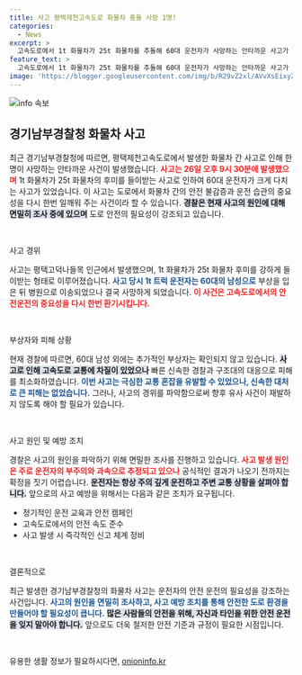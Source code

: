 ```yaml
---
title: 사고 평택제천고속도로 화물차 충돌 사망 1명!
categories:
  - News
excerpt: >
  고속도로에서 1t 화물차가 25t 화물차를 추돌해 60대 운전자가 사망하는 안타까운 사고가 발생했습니다. 사고 원인과 정확한 경위에 대한 경찰 조사가 진행 중입니다.
feature_text: >
  고속도로에서 1t 화물차가 25t 화물차를 추돌해 60대 운전자가 사망하는 안타까운 사고가 발생했습니다. 사고 원인과 정확한 경위에 대한 경찰 조사가 진행 중입니다.
image: 'https://blogger.googleusercontent.com/img/b/R29vZ2xl/AVvXsEixyZcFfHzMRdzZMjFBmAUKJYCLCGyLL1o632UiGVXcaFdKo_bkvkuCioo0uUKlGfBVcT3P84aROyZIXSBEx3Aw5nCQ3pTgDom1WDC4m8eifvWiAmWEEVb4x6G_l8C0QH225ldMjyaFvpxGEBGNO37VmDTDMHGhJPq73UglMfDca1-0aw/s1600/blogspot.png'
---
```


<p><img src="https://blogger.googleusercontent.com/img/b/R29vZ2xl/AVvXsEixyZcFfHzMRdzZMjFBmAUKJYCLCGyLL1o632UiGVXcaFdKo_bkvkuCioo0uUKlGfBVcT3P84aROyZIXSBEx3Aw5nCQ3pTgDom1WDC4m8eifvWiAmWEEVb4x6G_l8C0QH225ldMjyaFvpxGEBGNO37VmDTDMHGhJPq73UglMfDca1-0aw/s1600/blogspot.png" alt="info 속보" /></p>

<h2 data-ke-size="size26">경기남부경찰청 화물차 사고</h2>

<p data-ke-size="size16">최근 경기남부경찰청에 따르면, 평택제천고속도로에서 발생한 화물차 간 사고로 인해 한 명이 사망하는 안타까운 사건이 발생했습니다. <b><span style="color: #ee2323;">사고는 26일 오후 9시 30분에 발생했으며</span></b> 1t 화물차가 25t 화물차의 후미를 들이받는 사고로 인하여 60대 운전자가 크게 다치는 사고가 있었습니다. 이 사고는 도로에서 화물차 간의 안전 불감증과 운전 습관의 중요성을 다시 한번 일깨워 주는 사건이라 할 수 있습니다. <b><span style="background-color: #21538527;">경찰은 현재 사고의 원인에 대해 면밀히 조사 중에 있으며</span></b> 도로 안전의 필요성이 강조되고 있습니다.</p>

<p data-ke-size="size16">&nbsp;</p>

<p>사고 경위</p>

<p data-ke-size="size16">사고는 평택고덕나들목 인근에서 발생했으며, 1t 화물차가 25t 화물차 후미를 강하게 들이받는 형태로 이루어졌습니다. <b><span style="color: #1a5490;">사고 당시 1t 트럭 운전자는 60대의 남성으로</span></b> 부상을 입은 뒤 병원으로 이송되었으나 결국 사망하게 되었습니다. <b><span style="color: #ee2323;">이 사건은 고속도로에서의 안전운전의 중요성을 다시 한번 환기시킵니다.</span></b></p>

<p data-ke-size="size16">&nbsp;</p>

<p>부상자와 피해 상황</p>

<p data-ke-size="size16">현재 경찰에 따르면, 60대 남성 외에는 추가적인 부상자는 확인되지 않고 있습니다. <b><span style="background-color: #21538527;">사고로 인해 고속도로 교통에 차질이 있었으나</span></b> 빠른 신속한 경찰과 구조대의 대응으로 피해를 최소화하였습니다. <b><span style="color: #1a5490;">이번 사고는 극심한 교통 혼잡을 유발할 수 있었으나, 신속한 대처로 큰 피해는 없었습니다.</span></b> 그러나, 사고의 경위를 파악함으로써 향후 유사 사건이 재발하지 않도록 해야 할 필요가 있습니다.</p>

<p data-ke-size="size16">&nbsp;</p>

<p>사고 원인 및 예방 조치</p>

<p data-ke-size="size16">경찰은 사고의 원인을 파악하기 위해 면밀한 조사를 진행하고 있습니다. <b><span style="color: #ee2323;">사고 발생 원인은 주로 운전자의 부주의와 과속으로 추정되고 있으나</span></b> 공식적인 결과가 나오기 전까지는 확정을 짓기 어렵습니다. <b><span style="background-color: #21538527;">운전자는 항상 주의 깊게 운전하고 주변 교통 상황을 살펴야 합니다.</span></b> 앞으로의 사고 예방을 위해서는 다음과 같은 조치가 요구됩니다.</p>

<ul>
<li>정기적인 운전 교육과 안전 캠페인</li>
<li>고속도로에서의 안전 속도 준수</li>
<li>사고 발생 시 즉각적인 신고 체계 정비</li>
</ul>

<p data-ke-size="size16">&nbsp;</p>

<p>결론적으로</p>

<p data-ke-size="size16">최근 발생한 경기남부경찰청의 화물차 사고는 운전자의 안전 운전의 필요성을 강조하는 사건입니다. <b><span style="color: #1a5490;">사고의 원인을 면밀히 조사하고, 사고 예방 조치를 통해 안전한 도로 환경을 만들어야 할 필요성이 큽니다.</span></b> <b><span style="background-color: #21538527;">많은 사람들의 안전을 위해, 자신과 타인을 위한 안전 운전을 잊지 말아야 합니다.</span></b> 앞으로도 더욱 철저한 안전 기준과 규정이 필요한 시점입니다.</p>

<p data-ke-size="size16">&nbsp;</p>
유용한 생활 정보가 필요하시다면, <a href="https://onioninfo.kr" rel="dofollow">onioninfo.kr</a>


